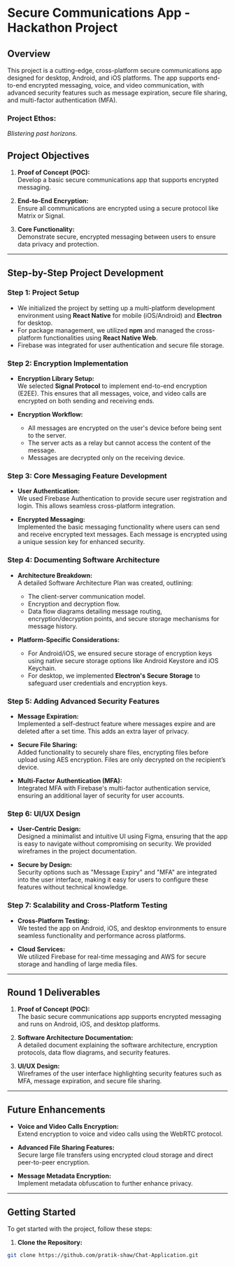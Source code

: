 # Secure Communications App - Hackathon Project

## Overview

This project is a cutting-edge, cross-platform secure communications app designed for desktop, Android, and iOS platforms. The app supports end-to-end encrypted messaging, voice, and video communication, with advanced security features such as message expiration, secure file sharing, and multi-factor authentication (MFA). 

### Project Ethos:  
*Blistering past horizons.*

## Project Objectives

1. **Proof of Concept (POC):**  
   Develop a basic secure communications app that supports encrypted messaging.
   
2. **End-to-End Encryption:**  
   Ensure all communications are encrypted using a secure protocol like Matrix or Signal.
   
3. **Core Functionality:**  
   Demonstrate secure, encrypted messaging between users to ensure data privacy and protection.

---

## Step-by-Step Project Development

### Step 1: Project Setup

- We initialized the project by setting up a multi-platform development environment using **React Native** for mobile (iOS/Android) and **Electron** for desktop.
- For package management, we utilized **npm** and managed the cross-platform functionalities using **React Native Web**.
- Firebase was integrated for user authentication and secure file storage.

### Step 2: Encryption Implementation

- **Encryption Library Setup:**  
  We selected **Signal Protocol** to implement end-to-end encryption (E2EE). This ensures that all messages, voice, and video calls are encrypted on both sending and receiving ends.
  
- **Encryption Workflow:**  
  - All messages are encrypted on the user's device before being sent to the server.
  - The server acts as a relay but cannot access the content of the message.
  - Messages are decrypted only on the receiving device.

### Step 3: Core Messaging Feature Development

- **User Authentication:**  
  We used Firebase Authentication to provide secure user registration and login. This allows seamless cross-platform integration.
  
- **Encrypted Messaging:**  
  Implemented the basic messaging functionality where users can send and receive encrypted text messages. Each message is encrypted using a unique session key for enhanced security.

### Step 4: Documenting Software Architecture

- **Architecture Breakdown:**  
  A detailed Software Architecture Plan was created, outlining:
  - The client-server communication model.
  - Encryption and decryption flow.
  - Data flow diagrams detailing message routing, encryption/decryption points, and secure storage mechanisms for message history.
  
- **Platform-Specific Considerations:**  
  - For Android/iOS, we ensured secure storage of encryption keys using native secure storage options like Android Keystore and iOS Keychain.
  - For desktop, we implemented **Electron's Secure Storage** to safeguard user credentials and encryption keys.

### Step 5: Adding Advanced Security Features

- **Message Expiration:**  
  Implemented a self-destruct feature where messages expire and are deleted after a set time. This adds an extra layer of privacy.
  
- **Secure File Sharing:**  
  Added functionality to securely share files, encrypting files before upload using AES encryption. Files are only decrypted on the recipient’s device.
  
- **Multi-Factor Authentication (MFA):**  
  Integrated MFA with Firebase's multi-factor authentication service, ensuring an additional layer of security for user accounts.

### Step 6: UI/UX Design

- **User-Centric Design:**  
  Designed a minimalist and intuitive UI using Figma, ensuring that the app is easy to navigate without compromising on security. We provided wireframes in the project documentation.
  
- **Secure by Design:**  
  Security options such as "Message Expiry" and "MFA" are integrated into the user interface, making it easy for users to configure these features without technical knowledge.

### Step 7: Scalability and Cross-Platform Testing

- **Cross-Platform Testing:**  
  We tested the app on Android, iOS, and desktop environments to ensure seamless functionality and performance across platforms.
  
- **Cloud Services:**  
  We utilized Firebase for real-time messaging and AWS for secure storage and handling of large media files.

---

## Round 1 Deliverables

1. **Proof of Concept (POC):**  
   The basic secure communications app supports encrypted messaging and runs on Android, iOS, and desktop platforms.

2. **Software Architecture Documentation:**  
   A detailed document explaining the software architecture, encryption protocols, data flow diagrams, and security features.

3. **UI/UX Design:**  
   Wireframes of the user interface highlighting security features such as MFA, message expiration, and secure file sharing.

---

## Future Enhancements

- **Voice and Video Calls Encryption:**  
  Extend encryption to voice and video calls using the WebRTC protocol.
  
- **Advanced File Sharing Features:**  
  Secure large file transfers using encrypted cloud storage and direct peer-to-peer encryption.

- **Message Metadata Encryption:**  
  Implement metadata obfuscation to further enhance privacy.

---

## Getting Started

To get started with the project, follow these steps:

1. **Clone the Repository:**

```bash
git clone https://github.com/pratik-shaw/Chat-Application.git
